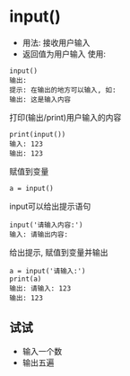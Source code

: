 # input()
- 用法: 接收用户输入
- 返回值为用户输入
使用:
```
input()
输出:
提示: 在输出的地方可以输入, 如:
输出: 这是输入内容
```
打印(输出/print)用户输入的内容
```
print(input())
输入: 123
输出: 123
```
赋值到变量
```
a = input()
```
input可以给出提示语句
```
input('请输入内容:')
输入: 请输出内容: 
```
给出提示, 赋值到变量并输出
```
a = input('请输入:')
print(a)
输出: 请输入: 123
输出: 123
```
## 试试
- 输入一个数
- 输出五遍

